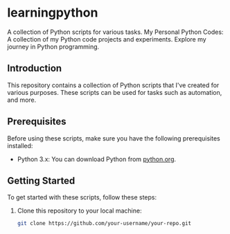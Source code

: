 
# learningpython

A collection of Python scripts for various tasks. My Personal Python Codes: A collection of my Python code projects and experiments. Explore my journey in Python programming.


## Introduction

This repository contains a collection of Python scripts that I've created for various purposes. These scripts can be used for tasks such as automation, and more. 
## Prerequisites

Before using these scripts, make sure you have the following prerequisites installed:

- Python 3.x: You can download Python from [python.org](https://www.python.org/downloads/).

## Getting Started

To get started with these scripts, follow these steps:

1. Clone this repository to your local machine:

   ```bash
   git clone https://github.com/your-username/your-repo.git

